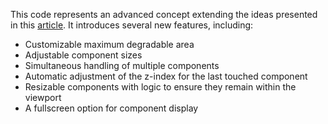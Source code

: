 
This code represents an advanced concept extending the ideas presented in this [article](https://indepth.dev/drag-drop-directive). It introduces several new features, including:
  - Customizable maximum degradable area
  - Adjustable component sizes
  - Simultaneous handling of multiple components
  - Automatic adjustment of the z-index for the last touched component
  - Resizable components with logic to ensure they remain within the viewport
  - A fullscreen option for component display
